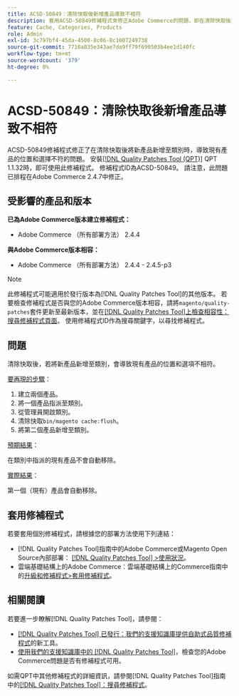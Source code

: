 ```yaml
---
title: ACSD-50849：清除快取後新增產品導致不相符
description: 套用ACSD-50849修補程式來修正Adobe Commerce的問題，即在清除快取後將新產品新增至類別時，會導致現有產品的位置和選擇不符。
feature: Cache, Categories, Products
role: Admin
exl-id: 3c797bf4-45da-4500-8c06-8c1007249738
source-git-commit: 7718a835e343ae7da9ff79f690503b4ee1d140fc
workflow-type: tm+mt
source-wordcount: '379'
ht-degree: 0%

---
```


# ACSD-50849：清除快取後新增產品導致不相符

ACSD-50849修補程式修正了在清除快取後將新產品新增至類別時，導致現有產品的位置和選擇不符的問題。 安裝[[!DNL Quality Patches Tool (QPT)]](/help/announcements/adobe-commerce-announcements/magento-quality-patches-released-new-tool-to-self-serve-quality-patches.md) QPT 1.1.32時，即可使用此修補程式。 修補程式ID為ACSD-50849。 請注意，此問題已排程在Adobe Commerce 2.4.7中修正。

## 受影響的產品和版本

**已為Adobe Commerce版本建立修補程式：**

* Adobe Commerce （所有部署方法） 2.4.4

**與Adobe Commerce版本相容：**

* Adobe Commerce （所有部署方法） 2.4.4 - 2.4.5-p3

>[!NOTE]
>
>此修補程式可能適用於發行版本為[!DNL Quality Patches Tool]的其他版本。 若要檢查修補程式是否與您的Adobe Commerce版本相容，請將`magento/quality-patches`套件更新至最新版本，並在[[!DNL Quality Patches Tool]上檢查相容性：搜尋修補程式頁面](https://experienceleague.adobe.com/tools/commerce-quality-patches/index.html?lang=zh-Hant)。 使用修補程式ID作為搜尋關鍵字，以尋找修補程式。

## 問題

清除快取後，若將新產品新增至類別，會導致現有產品的位置和選項不相符。

<u>要再現的步驟</u>：

1. 建立兩個產品。
1. 將一個產品指派至類別。
1. 從管理員開啟類別。
1. 清除快取`bin/magento cache:flush`。
1. 將第二個產品新增至類別。

<u>預期結果</u>：

在類別中指派的現有產品不會自動移除。

<u>實際結果</u>：

第一個（現有）產品會自動移除。

## 套用修補程式

若要套用個別修補程式，請根據您的部署方法使用下列連結：

* [!DNL Quality Patches Tool]指南中的Adobe Commerce或Magento Open Source內部部署： [[!DNL Quality Patches Tool] >使用狀況](https://experienceleague.adobe.com/docs/commerce-operations/tools/quality-patches-tool/usage.html?lang=zh-Hant)。
* 雲端基礎結構上的Adobe Commerce：雲端基礎結構上的Commerce指南中的[升級和修補程式>套用修補程式](https://experienceleague.adobe.com/docs/commerce-cloud-service/user-guide/develop/upgrade/apply-patches.html?lang=zh-Hant)。

## 相關閱讀

若要進一步瞭解[!DNL Quality Patches Tool]，請參閱：

* [[!DNL Quality Patches Tool] 已發行：我們的支援知識庫提供自助式品質修補程式](/help/announcements/adobe-commerce-announcements/magento-quality-patches-released-new-tool-to-self-serve-quality-patches.md)的新工具。
* [使用我們的支援知識庫中的 [!DNL Quality Patches Tool]](/help/support-tools/patches-available-in-qpt-tool/check-patch-for-magento-issue-with-magento-quality-patches.md)，檢查您的Adobe Commerce問題是否有修補程式可用。

如需QPT中其他修補程式的詳細資訊，請參閱[!DNL Quality Patches Tool]指南中的[[!DNL Quality Patches Tool]：搜尋修補程式](https://experienceleague.adobe.com/tools/commerce-quality-patches/index.html?lang=zh-Hant)。
